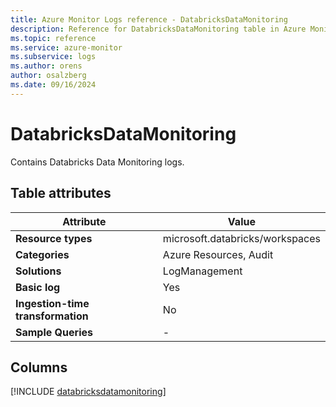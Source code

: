 ```yaml
---
title: Azure Monitor Logs reference - DatabricksDataMonitoring
description: Reference for DatabricksDataMonitoring table in Azure Monitor Logs.
ms.topic: reference
ms.service: azure-monitor
ms.subservice: logs
ms.author: orens
author: osalzberg
ms.date: 09/16/2024
---
```


# DatabricksDataMonitoring

Contains Databricks Data Monitoring logs.


## Table attributes

|Attribute|Value|
|---|---|
|**Resource types**|microsoft.databricks/workspaces|
|**Categories**|Azure Resources, Audit|
|**Solutions**| LogManagement|
|**Basic log**|Yes|
|**Ingestion-time transformation**|No|
|**Sample Queries**|-|



## Columns
  
[!INCLUDE [databricksdatamonitoring](~/reusable-content/ce-skilling/azure/includes/azure-monitor/reference/tables/databricksdatamonitoring-include.md)]

